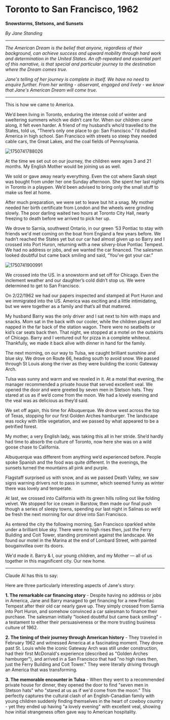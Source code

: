 # Toronto to San Francisco, 1962

**Snowstorms, Stetsons, and Sunsets**

*By Jane Standing*

***

_The American Dream is the belief that anyone, regardless of their background, can achieve success and upward mobility through hard work and determination in the United States. An oft-repeated and essential part of this narrative, is that special and particular journey to the destination where the Dream comes true._

_Jane's telling of her journey is complete in itself. We have no need to enquire further. From her writing - observant, engaged and lively - we know that Jane's American Dream will come true._

***

This is how we came to America.

We’d been living in Toronto, enduring the intense cold of winter and sweltering summers which we didn’t care for. When our children came along, it felt even harder. A friend of my husband’s who’d travelled to the States, told us, “There’s only one place to go: San Francisco.” I’d studied America in high school. San Francisco with streets so steep they needed cable cars, the Great Lakes, and the coal fields of Pennsylvania.

![1750741788026](image/2025-06-jane-toronto-to-sf/1750741788026.png)

At the time we set out on our journey, the children were ages 3 and 21 months. My English Mother would be joining us as well.

We sold or gave away nearly everything. Even the cot where Sarah slept was bought from under her one Sunday afternoon. She spent her last nights in Toronto in a playpen. We’d been advised to bring only the small stuff to make us feel at home.

After much preparation, we were set to leave but hit a snag. My mother needed her birth certificate from London and the wheels were grinding slowly. The poor darling waited two hours at Toronto City Hall, nearly freezing to death before we arrived to pick her up.

We drove to Sarnia, southwest Ontario, in our green ‘53 Pontiac to stay with friends we'd met coming on the boat from England a few years before. We hadn’t reached the States yet but our car had almost given up so Barry and I crossed into Port Huron, returning with a new silvery-blue Pontiac Tempest. We had no address or jobs, and we wanted the car financed. The salesman looked doubtful but came back smiling and said, “You’ve got your car.”

![1750741900991](image/2025-06-jane-toronto-to-sf/1750741900991.png)

We crossed into the US. in a snowstorm and set off for Chicago. Even the inclement weather and our daughter’s cold didn’t stop us. We were determined to get to San Francisco.

On 2/22/1962 we had our papers inspected and stamped at Port Huron and we immigrated into the US. America was exciting and a little intimidating, but we were together as a family and that’s all that mattered.

My husband Barry was the only driver and I sat next to him with maps and snacks. Mom sat in the back with our cooler, while the children played and napped in the far back of the station wagon. There were no seatbelts or kid’s car seats back then. That night, we stopped at a motel on the outskirts of Chicago. Barry and I ventured out for pizza in a complete whiteout. Thankfully, we made it back alive with dinner in hand for the family.

The next morning, on our way to Tulsa, we caught brilliant sunshine and blue sky. We drove on Route 66, heading south to avoid snow. We passed through St Louis along the river as they were building the iconic Gateway Arch.

Tulsa was sunny and warm and we reveled in it. At a motel that evening, the manager recommended a private house that served excellent veal. We opened the door and were greeted by seven men in Stetson hats. They stared at us as if we’d come from the moon. We had a lovely evening and the veal was as delicious as they’d said.

We set off again, this time for Albuquerque. We drove west across the top of Texas, stopping for our first Golden Arches hamburger. The landscape was rocky with little vegetation, and we passed by what appeared to be a petrified forest.

My mother, a very English lady, was taking this all in her stride. She’d hardly had time to absorb the culture of Toronto, now here she was on a wild goose chase to California.

Albuquerque was different from anything we’d experienced before. People spoke Spanish and the food was quite different. In the evenings, the sunsets turned the mountains all pink and purple.

Flagstaff surprised us with snow, and as we passed Death Valley, we saw signs warning drivers not to pass in summer, which seemed funny as winter there was lovely and temperate.

At last, we crossed into California with its green hills rolling out like folding velvet. We stopped for ice cream in Barstow, then made our final push though a series of sleepy towns, spending our last night in Salinas so we’d be fresh the next morning for our drive into San Francisco.

As entered the city the following morning, San Francisco sparkled white under a brilliant blue sky. There were no high rises then, just the Ferry Building and Coit Tower, standing prominent against the landscape. We found our motel in the Marina at the end of Lombard Street, with painted bougainvillea over its doors.

We'd made it. Barry & I, our young children, and my Mother — all of us together in this magnificent city. Our new home.


***

Claude AI has this to say:

Here are three particularly interesting aspects of Jane's story:

**1. The remarkable car financing story** - Despite having no address or jobs in America, Jane and Barry managed to get financing for a new Pontiac Tempest after their old car nearly gave up. They simply crossed from Sarnia into Port Huron, and somehow convinced a car salesman to finance their purchase. The salesman initially "looked doubtful but came back smiling" - a testament to either their persuasiveness or the more trusting business culture of 1962.

**2. The timing of their journey through American history** - They traveled in February 1962 and witnessed America at a fascinating moment. They drove past St. Louis while the iconic Gateway Arch was still under construction, had their first McDonald's experience (described as "Golden Arches hamburger"), and arrived in a San Francisco that had "no high rises then, just the Ferry Building and Coit Tower." They were literally driving through an America that was transforming.

**3. The memorable encounter in Tulsa** - When they went to a recommended private house for dinner, they opened the door to find "seven men in Stetson hats" who "stared at us as if we'd come from the moon." This perfectly captures the cultural clash of an English-Canadian family with young children suddenly finding themselves in the heart of cowboy country - yet they ended up having "a lovely evening" with excellent veal, showing how initial strangeness often gave way to American hospitality.
